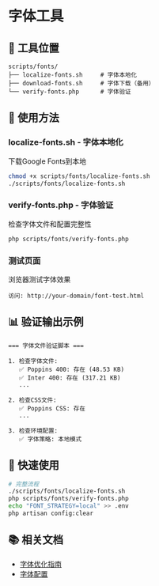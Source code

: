 # 字体工具

## 📁 工具位置
```
scripts/fonts/
├── localize-fonts.sh     # 字体本地化
├── download-fonts.sh     # 字体下载（备用）
└── verify-fonts.php      # 字体验证
```

## 🔧 使用方法

### localize-fonts.sh - 字体本地化
下载Google Fonts到本地
```bash
chmod +x scripts/fonts/localize-fonts.sh
./scripts/fonts/localize-fonts.sh
```

### verify-fonts.php - 字体验证
检查字体文件和配置完整性
```bash
php scripts/fonts/verify-fonts.php
```

### 测试页面
浏览器测试字体效果
```
访问: http://your-domain/font-test.html
```

## 📊 验证输出示例
```
=== 字体文件验证脚本 ===

1. 检查字体文件:
   ✅ Poppins 400: 存在 (48.53 KB)
   ✅ Inter 400: 存在 (317.21 KB)
   ...

2. 检查CSS文件:
   ✅ Poppins CSS: 存在
   ...

3. 检查环境配置:
   ✅ 字体策略: 本地模式
```

## 🚀 快速使用
```bash
# 完整流程
./scripts/fonts/localize-fonts.sh
php scripts/fonts/verify-fonts.php
echo "FONT_STRATEGY=local" >> .env
php artisan config:clear
```

## 📚 相关文档
- [字体优化指南](../performance/font-optimization.md)
- [字体配置](../../configuration/fonts.md)